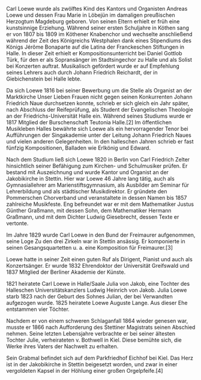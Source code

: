 Carl Loewe wurde als zwölftes Kind des Kantors und Organisten Andreas Loewe und dessen Frau Marie in Löbejün im damaligen preußischen Herzogtum Magdeburg geboren. Von seinen Eltern erhielt er früh eine kunstsinnige Erziehung. Während seiner ersten Schuljahre in Köthen sang er von 1807 bis 1809 im Köthener Knabenchor und wechselte anschließend während der Zeit des Königreichs Westphalen dank eines Stipendiums des Königs Jérôme Bonaparte auf die Latina der Franckeschen Stiftungen in Halle. In dieser Zeit erhielt er Kompositionsunterricht bei Daniel Gottlob Türk, für den er als Sopransänger im Stadtsingechor zu Halle und als Solist bei Konzerten auftrat. Musikalisch gefördert wurde er auf Empfehlung seines Lehrers auch durch Johann Friedrich Reichardt, der in Giebichenstein bei Halle lebte.

Da sich Loewe 1816 bei seiner Bewerbung um die Stelle als Organist an der Marktkirche Unser Lieben Frauen nicht gegen seinen Konkurrenten Johann Friedrich Naue durchsetzen konnte, schrieb er sich gleich ein Jahr später, nach Abschluss der Reifeprüfung, als Student der Evangelischen Theologie an der Friedrichs-Universität Halle ein. Während seines Studiums wurde er 1817 Mitglied der Burschenschaft Teutonia Halle.[2] Im öffentlichen Musikleben Halles bewährte sich Loewe als ein hervorragender Tenor bei Aufführungen der Singakademie unter der Leitung Johann Friedrich Naues und vielen anderen Gelegenheiten. In den halleschen Jahren schrieb er fast fünfzig Kompositionen, Balladen wie Erlkönig und Edward.

Nach dem Studium ließ sich Loewe 1820 in Berlin von Carl Friedrich Zelter hinsichtlich seiner Befähigung zum Kirchen- und Schulmusiker prüfen. Er bestand mit Auszeichnung und wurde Kantor und Organist an der Jakobikirche in Stettin. Hier war Loewe 46 Jahre lang tätig, auch als Gymnasiallehrer am Marienstiftsgymnasium, als Ausbilder am Seminar für Lehrerbildung und als städtischer Musikdirektor. Er gründete den Pommerschen Chorverband und veranstaltete in dessen Namen bis 1857 zahlreiche Musikfeste. Eng befreundet war er mit dem Mathematiker Justus Günther Graßmann, mit dessen Sohn, dem Mathematiker Hermann Graßmann, und mit dem Dichter Ludwig Giesebrecht, dessen Texte er vertonte.

Im Jahre 1829 wurde Carl Loewe in den Bund der Freimaurer aufgenommen, seine Loge Zu den drei Zirkeln war in Stettin ansässig. Er komponierte in seinen Gesangsquartetten u. a. eine Komposition für Freimaurer.[3]

Loewe hatte in seiner Zeit einen guten Ruf als Dirigent, Pianist und auch als Konzertsänger. Er wurde 1832 Ehrendoktor der Universität Greifswald und 1837 Mitglied der Berliner Akademie der Künste.

1821 heiratete Carl Loewe in Halle/Saale Julia von Jakob, eine Tochter des Halleschen Universitätskanzlers Ludwig Heinrich von Jakob. Julia Loewe starb 1823 nach der Geburt des Sohnes Julian, der bei Verwandten aufgezogen wurde. 1825 heiratete Loewe Auguste Lange. Aus dieser Ehe entstammen vier Töchter.

Nachdem er von einem schweren Schlaganfall 1864 wieder genesen war, musste er 1866 nach Aufforderung des Stettiner Magistrats seinen Abschied nehmen. Seine letzten Lebensjahre verbrachte er bei seiner ältesten Tochter Julie, verheirateten v. Bothwell in Kiel. Diese bemühte sich, die Werke ihres Vaters der Nachwelt zu erhalten.

Sein Grabmal befindet sich auf dem Parkfriedhof Eichhof bei Kiel. Das Herz ist in der Jakobikirche in Stettin beigesetzt worden, und zwar in einer vergoldeten Kapsel in der Höhlung einer großen Orgelpfeife.[4]
